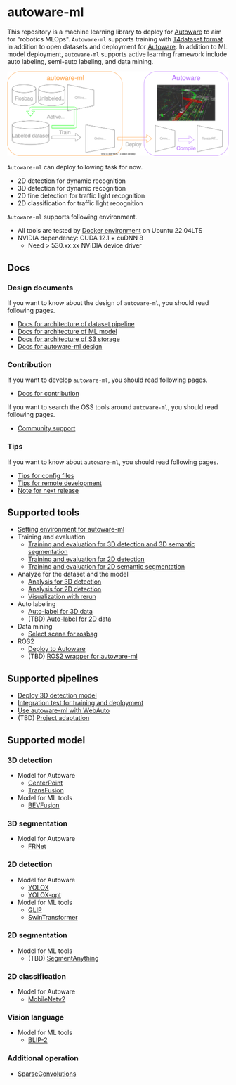 # autoware-ml

This repository is a machine learning library to deploy for [Autoware](https://github.com/autowarefoundation/autoware) to aim for "robotics MLOps".
`Autoware-ml` supports training with [T4dataset format](https://github.com/tier4/tier4_perception_dataset) in addition to open datasets and deployment for [Autoware](https://github.com/autowarefoundation/autoware).
In addition to ML model deployment, `autoware-ml` supports active learning framework include auto labeling, semi-auto labeling, and data mining.

![](/docs/fig/autoware-ml.drawio.svg)

`Autoware-ml` can deploy following task for now.

- 2D detection for dynamic recognition
- 3D detection for dynamic recognition
- 2D fine detection for traffic light recognition
- 2D classification for traffic light recognition

`Autoware-ml` supports following environment.

- All tools are tested by [Docker environment](Dockerfile) on Ubuntu 22.04LTS
- NVIDIA dependency: CUDA 12.1 + cuDNN 8
  - Need > 530.xx.xx NVIDIA device driver

## Docs
### Design documents

If you want to know about the design of `autoware-ml`, you should read following pages.

- [Docs for architecture of dataset pipeline](/docs/design/architecture_dataset.md)
- [Docs for architecture of ML model](/docs/design/architecture_model.md)
- [Docs for architecture of S3 storage](/docs/design/architecture_s3.md)
- [Docs for autoware-ml design](/docs/design/autoware_ml_design.md)

### Contribution

If you want to develop `autoware-ml`, you should read following pages.

- [Docs for contribution](/docs/contribution/contribution.md)

If you want to search the OSS tools around `autoware-ml`, you should read following pages.

- [Community support](/docs/contribution/community_support.md)

### Tips

If you want to know about `autoware-ml`, you should read following pages.

- [Tips for config files](/docs/tips/config.md)
- [Tips for remote development](/docs/tips/remote_development.md)
- [Note for next release](/docs/tips/release_note.md)

## Supported tools

- [Setting environment for autoware-ml](/tools/setting_environment/)
- Training and evaluation
  - [Training and evaluation for 3D detection and 3D semantic segmentation](/tools/detection3d/)
  - [Training and evaluation for 2D detection](/tools/detection2d/)
  - [Training and evaluation for 2D semantic segmentation](/tools/segmentation2d/)
- Analyze for the dataset and the model
  - [Analysis for 3D detection](/tools/analysis_3d)
  - [Analysis for 2D detection](/tools/analysis_2d)
  - [Visualization with rerun](/tools/rerun_visualization)
- Auto labeling
  - [Auto-label for 3D data](/tools/auto_labeling_3d/)
  - (TBD) [Auto-label for 2D data](/tools/auto_labeling_2d/)
- Data mining
  - [Select scene for rosbag](/tools/scene_selector/)
- ROS2
  - [Deploy to Autoware](/tools/deploy_to_autoware/)
  - (TBD) [ROS2 wrapper for autoware-ml](/tools/autoware_ml_ros2/)

## Supported pipelines

- [Deploy 3D detection model](/pipelines/deploy_detection3d/)
- [Integration test for training and deployment](/pipelines/test_integration/)
- [Use autoware-ml with WebAuto](/pipelines/webauto/)
- (TBD) [Project adaptation](/pipelines/project_adaptation/)

## Supported model
### 3D detection

- Model for Autoware
  - [CenterPoint](/projects/CenterPoint/)
  - [TransFusion](/projects/TransFusion/)
- Model for ML tools
  - [BEVFusion](/projects/BEVFusion/)

### 3D segmentation

- Model for Autoware
  - [FRNet](/projects/FRNet/)

### 2D detection

- Model for Autoware
  - [YOLOX](/projects/YOLOX/)
  - [YOLOX-opt](/projects/YOLOX-opt/)
- Model for ML tools
  - [GLIP](/projects/GLIP/)
  - [SwinTransformer](/projects/SwinTransformer/)

### 2D segmentation

- Model for ML tools
  - (TBD) [SegmentAnything](/projects/SegmentAnything/)

### 2D classification

- Model for Autoware
  - [MobileNetv2](/projects/MobileNetv2/)

### Vision language

- Model for ML tools
  - [BLIP-2](/projects/BLIP-2/)

### Additional operation

- [SparseConvolutions](/projects/SparseConvolution/)
